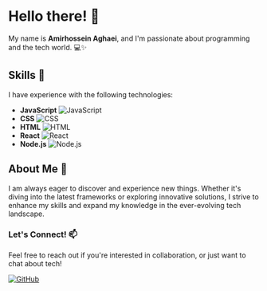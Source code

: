 # Hello there! 👋

My name is **Amirhossein Aghaei**, and I'm passionate about programming and the tech world. 💻✨

## Skills 🌟

I have experience with the following technologies:

- **JavaScript** ![JavaScript](https://img.shields.io/badge/JavaScript-F7DF1E?style=flat&logo=javascript&logoColor=black)
- **CSS** ![CSS](https://img.shields.io/badge/CSS-1572B6?style=flat&logo=css3&logoColor=white)
- **HTML** ![HTML](https://img.shields.io/badge/HTML-E34F26?style=flat&logo=html5&logoColor=white)
- **React** ![React](https://img.shields.io/badge/React-61DAFB?style=flat&logo=react&logoColor=black)
- **Node.js** ![Node.js](https://img.shields.io/badge/Node.js-339933?style=flat&logo=node.js&logoColor=white)

## About Me 🌈

I am always eager to discover and experience new things. Whether it's diving into the latest frameworks or exploring innovative solutions, I strive to enhance my skills and expand my knowledge in the ever-evolving tech landscape.

### Let's Connect! 📫

Feel free to reach out if you're interested in collaboration, or just want to chat about tech!

[![GitHub](https://img.shields.io/badge/GitHub-AmirhosseinAghaei-black?style=flat&logo=github)](https://github.com/your-github-username)
